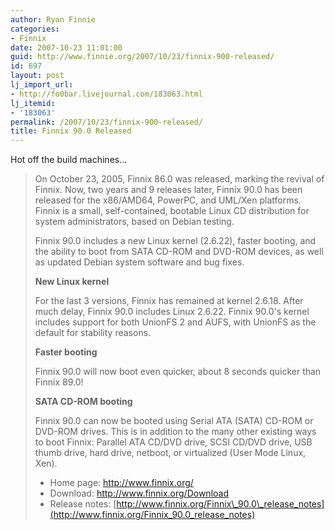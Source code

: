 ```yaml
---
author: Ryan Finnie
categories:
- Finnix
date: 2007-10-23 11:01:00
guid: http://www.finnie.org/2007/10/23/finnix-900-released/
id: 697
layout: post
lj_import_url:
- http://fo0bar.livejournal.com/183063.html
lj_itemid:
- '183063'
permalink: /2007/10/23/finnix-900-released/
title: Finnix 90.0 Released
---
```

Hot off the build machines...

> On October 23, 2005, Finnix 86.0 was released, marking the revival of Finnix. Now, two years and 9 releases later, Finnix 90.0 has been released for the x86/AMD64, PowerPC, and UML/Xen platforms. Finnix is a small, self-contained, bootable Linux CD distribution for system administrators, based on Debian testing.
> 
> Finnix 90.0 includes a new Linux kernel (2.6.22), faster booting, and the ability to boot from SATA CD-ROM and DVD-ROM devices, as well as updated Debian system software and bug fixes.
> 
> **New Linux kernel**
> 
> For the last 3 versions, Finnix has remained at kernel 2.6.18. After much delay, Finnix 90.0 includes Linux 2.6.22. Finnix 90.0's kernel includes support for both UnionFS 2 and AUFS, with UnionFS as the default for stability reasons.
> 
> **Faster booting**
> 
> Finnix 90.0 will now boot even quicker, about 8 seconds quicker than Finnix 89.0!
> 
> **SATA CD-ROM booting**
> 
> Finnix 90.0 can now be booted using Serial ATA (SATA) CD-ROM or DVD-ROM drives. This is in addition to the many other existing ways to boot Finnix: Parallel ATA CD/DVD drive, SCSI CD/DVD drive, USB thumb drive, hard drive, netboot, or virtualized (User Mode Linux, Xen). 
> 
>   * Home page: <http://www.finnix.org/>
>   * Download: <http://www.finnix.org/Download>
>   * Release notes: [http://www.finnix.org/Finnix\_90.0\_release_notes](http://www.finnix.org/Finnix_90.0_release_notes)
